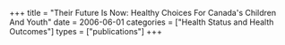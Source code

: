 +++
title = "Their Future Is Now: Healthy Choices For Canada's Children And Youth"
date = 2006-06-01
categories = ["Health Status and Health Outcomes"]
types = ["publications"]
+++
